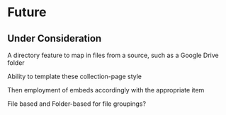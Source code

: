 # Future





## Under Consideration

A directory feature to map in files from a source, such as a Google Drive folder

Ability to template these collection-page style&#x20;

Then employment of embeds accordingly with the appropriate item



File based and Folder-based for file groupings?&#x20;



